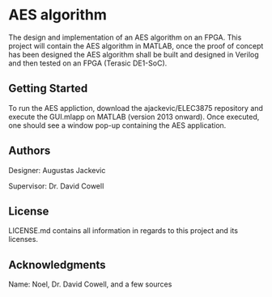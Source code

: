 # AES algorithm

The design and implementation of an AES algorithm on an FPGA.
This project will contain the AES algorithm in MATLAB, once the
proof of concept has been designed the AES algorithm shall be built
and designed in Verilog and then tested on an FPGA (Terasic DE1-SoC).

## Getting Started

To run the AES appliction, download the  ajackevic/ELEC3875 
repository and execute the GUI.mlapp on MATLAB (version 2013 onward).
Once executed, one should see a window pop-up containing the AES application.

## Authors

Designer: Augustas Jackevic

Supervisor: Dr. David Cowell

## License

LICENSE.md contains all information in regards to this project and its
licenses.

## Acknowledgments

Name: Noel, Dr. David Cowell, and a few sources
